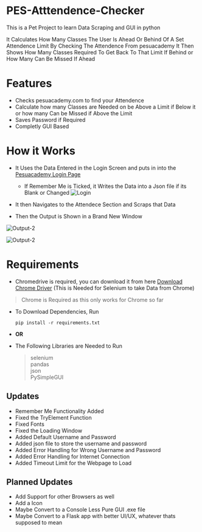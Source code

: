 # PES-Atttendence-Checker

This is a Pet Project to learn Data Scraping and GUI in python

It Calculates How Many Classes The User Is Ahead Or Behind Of A Set Attendence Limit By Checking The Attendence From pesuacademy
It Then Shows How Many Classes Required To Get Back To That Limit If Behind or How Many Can Be Missed If Ahead

# Features

 - Checks pesuacademy.com to find your Attendence 
 - Calculate how many Classes are Needed on be Above a Limit if Below it or how many Can be Missed if Above the Limit
 - Saves Password if Required
 - Completly GUI Based
 
 
 # How it Works
 

 
  - It Uses the Data Entered in the Login Screen and puts in into the [Pesuacademy Login Page](https://www.pesuacademy.com/Academy/)
  
  
    - If Remember Me is Ticked, it Writes the Data into a Json file if its Blank or Changed
   ![Login](https://user-images.githubusercontent.com/97384467/214359706-ddaccf57-9e14-422a-ac32-44cf46ac0c8d.png)
  
  - It then Navigates to the Attendece Section and Scraps that Data
  - Then the Output is Shown in a Brand New Window


   ![Output-2](https://user-images.githubusercontent.com/97384467/214359948-c6592935-ae54-4d7b-a9b5-9e05b884a6a3.png) 
  
   ![Output-2](https://user-images.githubusercontent.com/97384467/213769918-46e540ca-e9c5-4e16-8dd6-1b20373bf41e.png)

  
 # Requirements
 
 - Chromedrive is required, you can download it from here [Download Chrome Driver](https://chromedriver.chromium.org/downloads)  (This is Needed for Selenium to take Data from Chrome)
 >Chrome is Required as this only works for Chrome so far
 
 - To Download Dependencies, Run
    ```
    pip install -r requirements.txt
    ```
- <b>       OR      </b>
 
- The Following Libraries are Needed to Run
   > selenium <br>
   > pandas <br>
   > json <br>
   > PySimpleGUI <br>
 

## Updates

- Remember Me Functionality Added
- Fixed the TryElement Function
- Fixed Fonts
- Fixed the Loading Window
- Added Default Username and Password
- Added json file to store the username and password
- Added Error Handling for Wrong Username and Password
- Added Error Handling for Internet Connection
- Added Timeout Limit for the Webpage to Load


## Planned Updates

 - Add Support for other Browsers as well
 - Add a Icon
 - Maybe Convert to a Console Less Pure GUI .exe file
 - Maybe Convert to a Flask app with better UI/UX, whatever thats supposed to mean 

